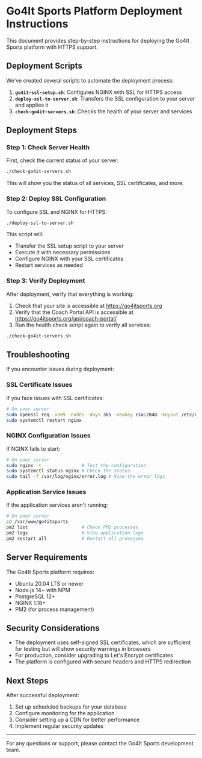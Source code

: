 # Go4It Sports Platform Deployment Instructions

This document provides step-by-step instructions for deploying the Go4It Sports platform with HTTPS support.

## Deployment Scripts

We've created several scripts to automate the deployment process:

1. **`go4it-ssl-setup.sh`**: Configures NGINX with SSL for HTTPS access
2. **`deploy-ssl-to-server.sh`**: Transfers the SSL configuration to your server and applies it
3. **`check-go4it-servers.sh`**: Checks the health of your server and services

## Deployment Steps

### Step 1: Check Server Health

First, check the current status of your server:

```bash
./check-go4it-servers.sh
```

This will show you the status of all services, SSL certificates, and more.

### Step 2: Deploy SSL Configuration

To configure SSL and NGINX for HTTPS:

```bash
./deploy-ssl-to-server.sh
```

This script will:
- Transfer the SSL setup script to your server
- Execute it with necessary permissions
- Configure NGINX with your SSL certificates
- Restart services as needed

### Step 3: Verify Deployment

After deployment, verify that everything is working:

1. Check that your site is accessible at https://go4itsports.org
2. Verify that the Coach Portal API is accessible at https://go4itsports.org/api/coach-portal/
3. Run the health check script again to verify all services:

```bash
./check-go4it-servers.sh
```

## Troubleshooting

If you encounter issues during deployment:

### SSL Certificate Issues

If you face issues with SSL certificates:

```bash
# On your server
sudo openssl req -x509 -nodes -days 365 -newkey rsa:2048 -keyout /etc/nginx/ssl/go4itsports.key -out /etc/nginx/ssl/go4itsports.crt -subj "/CN=go4itsports.org"
sudo systemctl restart nginx
```

### NGINX Configuration Issues

If NGINX fails to start:

```bash
# On your server
sudo nginx -t               # Test the configuration
sudo systemctl status nginx # Check the status
sudo tail -f /var/log/nginx/error.log # View the error logs
```

### Application Service Issues

If the application services aren't running:

```bash
# On your server
cd /var/www/go4itsports
pm2 list                    # Check PM2 processes
pm2 logs                    # View application logs
pm2 restart all             # Restart all processes
```

## Server Requirements

The Go4It Sports platform requires:

- Ubuntu 20.04 LTS or newer
- Node.js 14+ with NPM
- PostgreSQL 12+
- NGINX 1.18+
- PM2 (for process management)

## Security Considerations

- The deployment uses self-signed SSL certificates, which are sufficient for testing but will show security warnings in browsers
- For production, consider upgrading to Let's Encrypt certificates
- The platform is configured with secure headers and HTTPS redirection

## Next Steps

After successful deployment:

1. Set up scheduled backups for your database
2. Configure monitoring for the application
3. Consider setting up a CDN for better performance
4. Implement regular security updates

---

For any questions or support, please contact the Go4It Sports development team.